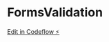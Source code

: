 # FormsValidation

[Edit in Codeflow ⚡️](https://stackblitz.com/~/github.com/MMFL2022/FormsValidation)